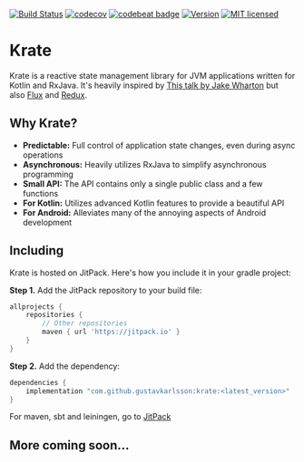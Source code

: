 [![Build Status](https://travis-ci.com/gustavkarlsson/krate.svg?branch=master)](https://travis-ci.com/gustavkarlsson/krate)
[![codecov](https://codecov.io/gh/gustavkarlsson/krate/branch/master/graph/badge.svg)](https://codecov.io/gh/gustavkarlsson/krate)
[![codebeat badge](https://codebeat.co/badges/ee4f1e26-fca2-420a-ac9a-e0af088242be)](https://codebeat.co/projects/github-com-gustavkarlsson-krate-master)
[![Version](https://jitpack.io/v/gustavkarlsson/krate.svg)](https://jitpack.io/#gustavkarlsson/krate)
[![MIT licensed](https://img.shields.io/badge/license-MIT-blue.svg)](https://github.com/gustavkarlsson/krate/blob/master/LICENSE.md)

# Krate

Krate is a reactive state management library for JVM applications written for Kotlin and RxJava.
It's heavily inspired by
[This talk by Jake Wharton](https://jakewharton.com/the-state-of-managing-state-with-rxjava/)
but also [Flux](https://facebook.github.io/flux/) and [Redux](https://redux.js.org).


## Why Krate?

- **Predictable:** Full control of application state changes, even during async operations
- **Asynchronous:** Heavily utilizes RxJava to simplify asynchronous programming
- **Small API:** The API contains only a single public class and a few functions
- **For Kotlin:** Utilizes advanced Kotlin features to provide a beautiful API
- **For Android:** Alleviates many of the annoying aspects of Android development


## Including

Krate is hosted on JitPack. Here's how you include it in your gradle project:

**Step 1.** Add the JitPack repository to your build file:

```groovy
allprojects {
    repositories {
        // Other repositories
        maven { url 'https://jitpack.io' }
    }
}
```

**Step 2.** Add the dependency:

```groovy
dependencies {
    implementation "com.github.gustavkarlsson:krate:<latest_version>"
}
```

For maven, sbt and leiningen, go to [JitPack](https://jitpack.io/#gustavkarlsson/krate)


## More coming soon...
